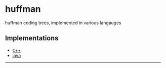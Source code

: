 # huffman
huffman coding trees, implemented in various langauges

## Implementations
* [c++](c++-huffman/)
* [java](java-huffman/)

---
